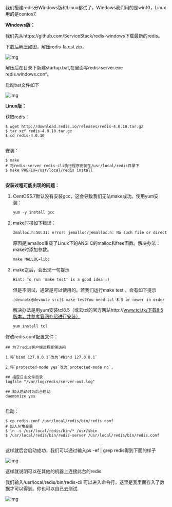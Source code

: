 我们搭建redis分Windows版和Linux都试了，Windows我们用的是win10，Linux用的是centos7.

**Windows版：**

我们先从https://github.com/ServiceStack/redis-windows下载最新的redis。

下载后解压如图，解压redis-latest.zip，

![img](https://img-blog.csdn.net/2018092016035362?watermark/2/text/aHR0cHM6Ly9ibG9nLmNzZG4ubmV0L3FxXzM5MDcxNTMw/font/5a6L5L2T/fontsize/400/fill/I0JBQkFCMA==/dissolve/70)![点击并拖拽以移动](data:image/gif;base64,R0lGODlhAQABAPABAP///wAAACH5BAEKAAAALAAAAAABAAEAAAICRAEAOw==)

解压后在目录下新建startup.bat,在里面写redis-server.exe  redis.windows.conf。

启动bat文件如下

![img](https://img-blog.csdn.net/20180920160647230?watermark/2/text/aHR0cHM6Ly9ibG9nLmNzZG4ubmV0L3FxXzM5MDcxNTMw/font/5a6L5L2T/fontsize/400/fill/I0JBQkFCMA==/dissolve/70)![点击并拖拽以移动](data:image/gif;base64,R0lGODlhAQABAPABAP///wAAACH5BAEKAAAALAAAAAABAAEAAAICRAEAOw==)

**Linux版：**

获取redis：

```
$ wget http://download.redis.io/releases/redis-4.0.10.tar.gz
$ tar xzf redis-4.0.10.tar.gz
$ cd redis-4.0.10
```

![点击并拖拽以移动](data:image/gif;base64,R0lGODlhAQABAPABAP///wAAACH5BAEKAAAALAAAAAABAAEAAAICRAEAOw==)

安装：

```
$ make
# 将redis-server redis-cli执行程序安装在/usr/local/redis目录下
$ make PREFIX=/usr/local/redis install
```

![点击并拖拽以移动](data:image/gif;base64,R0lGODlhAQABAPABAP///wAAACH5BAEKAAAALAAAAAABAAEAAAICRAEAOw==)

**安装过程可能出现的问题：**

1. CentOS5.7默认没有安装gcc，这会导致我们无法make成功。使用yum安装：

   ```html
   yum -y install gcc
   ```

2. make时报如下错误：

   ```html
   zmalloc.h:50:31: error: jemalloc/jemalloc.h: No such file or directoryzmalloc.h:55:2: error: #error "Newer version of jemalloc required"make[1]: *** [adlist.o] Error 1make[1]: Leaving directory `/data0/src/redis-2.6.2/src'make: *** [all] Error 2
   ```

   原因是jemalloc重载了Linux下的ANSI C的malloc和free函数。解决办法：make时添加参数。

   ```html
   make MALLOC=libc
   ```

3. make之后，会出现一句提示

   ```html
   Hint: To run 'make test' is a good idea ;) 
   ```

   但是不测试，通常是可以使用的。若我们运行make test ，会有如下提示

   ```html
   [devnote@devnote src]$ make testYou need tcl 8.5 or newer in order to run the Redis testmake: ***[test] Error_1
   ```

   解决办法是用yum安装tcl8.5（或去tcl的官方网站http://www.tcl.tk/下载8.5版本，并参考官网介绍进行安装）

   ```html
   yum install tcl
   ```



 修改redis.conf配置文件：

```
## 为了redis客户端远程能够访问

1.将`bind 127.0.0.1`改为`#bind 127.0.0.1`

2.将`protected-mode yes`改为`protected-mode no`,

## 指定日志文件目录
logfile "/var/log/redis/server-out.log"

## 默认启动时为后台启动
daemonize yes
```

![点击并拖拽以移动](data:image/gif;base64,R0lGODlhAQABAPABAP///wAAACH5BAEKAAAALAAAAAABAAEAAAICRAEAOw==)

启动：

```
$ cp redis.conf /usr/local/redis/bin/redis.conf
# 加入环境变量
$ ln -s /usr/local/redis/bin/* /usr/sbin
$ /usr/local/redis/bin/redis-server /usr/local/redis/bin/redis.conf
```

![点击并拖拽以移动](data:image/gif;base64,R0lGODlhAQABAPABAP///wAAACH5BAEKAAAALAAAAAABAAEAAAICRAEAOw==)

 这样就后台启动成功，我们可以通过输入ps -ef | grep redis得到下面的样子

![img](https://img-blog.csdn.net/20181019135217600?watermark/2/text/aHR0cHM6Ly9ibG9nLmNzZG4ubmV0L3FxXzM5MDcxNTMw/font/5a6L5L2T/fontsize/400/fill/I0JBQkFCMA==/dissolve/70)![点击并拖拽以移动](data:image/gif;base64,R0lGODlhAQABAPABAP///wAAACH5BAEKAAAALAAAAAABAAEAAAICRAEAOw==)

这样就说明可以在其他的机器上连接此台的redis

我们输入/usr/local/redis/bin/redis-cli 可以进入命令行，这里是我里面存入了数据才可以得到。你也可以自己去测试.

![img](https://img-blog.csdn.net/20181019135349962?watermark/2/text/aHR0cHM6Ly9ibG9nLmNzZG4ubmV0L3FxXzM5MDcxNTMw/font/5a6L5L2T/fontsize/400/fill/I0JBQkFCMA==/dissolve/70)![点击并拖拽以移动](data:image/gif;base64,R0lGODlhAQABAPABAP///wAAACH5BAEKAAAALAAAAAABAAEAAAICRAEAOw==)

